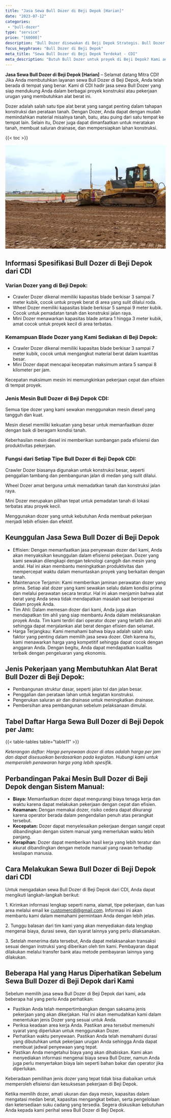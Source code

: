 ```yaml
---
title: "Jasa Sewa Bull Dozer di Beji Depok [Harian]"
date: "2023-07-12"
categories:
 - "bull-dozer"
type: "service"
price: "[60000]"
description: "Bull Dozer disewakan di Beji Depok Strategis. Bull Dozer ini merupakan pilihan tepat dalam proyek pembangunan sebagai alat berat powerful dan efisien. Dapatkan informasi lengkap dengan menghubungi kami."
focus_keyphrase: "Bull Dozer di Beji Depok"
meta_title: "Sewa Bull Dozer di Beji Depok Terdekat - CDI"
meta_description: "Butuh Bull Dozer untuk proyek di Beji Depok? Kami adalah solusi tepat dengan solusi optimal. Segera hubungi kami."
---
```


**Jasa Sewa Bull Dozer di Beji Depok [Harian]** – Selamat datang Mitra CDI! Jika Anda membutuhkan layanan sewa Bull Dozer di Beji Depok, Anda telah berada di tempat yang benar. Kami di CDI hadir jasa sewa Bull Dozer yang siap mendukung Anda dalam berbagai proyek konstruksi atau pekerjaan urugan yang membutuhkan alat berat ini.

Dozer adalah salah satu tipe alat berat yang sangat penting dalam tahapan konstruksi dan perataan tanah. Dengan Dozer, Anda dapat dengan mudah memindahkan material misalnya tanah, batu, atau puing dari satu tempat ke tempat lain. Selain itu, Dozer juga dapat dimanfaatkan untuk meratakan tanah, membuat saluran drainase, dan mempersiapkan lahan konstruksi.

{{< toc >}}

![Jasa Sewa Bull Dozer di Beji Depok [Harian]](/images/bull-dozer/bull-dozer-18.jpg)

## Informasi Spesifikasi Bull Dozer di Beji Depok dari CDI

### Varian Dozer yang di Beji Depok:

*   Crawler Dozer dikenal memiliki kapasitas blade berkisar 3 sampai 7 meter kubik, cocok untuk proyek berat di area yang sulit dilalui roda.
*   Wheel Dozer memiliki kapasitas blade berkisar 5 sampai 9 meter kubik. Cocok untuk pemadatan tanah dan konstruksi jalan raya.
*   Mini Dozer menawarkan kapasitas blade antara 1 hingga 3 meter kubik, amat cocok untuk proyek kecil di area terbatas.

### Kemampuan Blade Dozer yang Kami Sediakan di Beji Depok:

*   Crawler Dozer dikenal memiliki kapasitas blade berkisar 3 sampai 7 meter kubik, cocok untuk mengangkut material berat dalam kuantitas besar.
*   Mini Dozer dapat mencapai kecepatan maksimum antara 5 sampai 8 kilometer per jam.

Kecepatan maksimum mesin ini memungkinkan pekerjaan cepat dan efisien di tempat proyek.

### Jenis Mesin Bull Dozer di Beji Depok CDI:

Semua tipe dozer yang kami sewakan menggunakan mesin diesel yang tangguh dan kuat.

Mesin diesel memiliki kekuatan yang besar untuk memanfaatkan dozer dengan baik di beragam kondisi tanah.

Keberhasilan mesin diesel ini memberikan sumbangan pada efisiensi dan produktivitas pekerjaan.

### Fungsi dari Setiap Tipe Bull Dozer di Beji Depok CDI:

Crawler Dozer biasanya digunakan untuk konstruksi besar, seperti penggalian tambang dan pembangunan jalan di medan yang sulit dilalui.

Wheel Dozer amat berguna untuk memadatkan tanah dan konstruksi jalan raya.

Mini Dozer merupakan pilihan tepat untuk pemadatan tanah di lokasi terbatas atau proyek kecil.

Menggunakan dozer yang untuk kebutuhan Anda membuat pekerjaan menjadi lebih efisien dan efektif.

## Keunggulan Jasa Sewa Bull Dozer di Beji Depok

*   Effisien: Dengan memanfaatkan jasa penyewaan dozer dari kami, Anda akan menyaksikan keunggulan dalam efisiensi pekerjaan. Dozer yang kami sewakan dilengkapi dengan teknologi canggih dan mesin yang andal. Hal ini akan membantu meningkatkan produktivitas dan mempercepat waktu dalam menuntaskan proyek yang berkaitan dengan tanah.
*   Maintenance Terjamin: Kami memberikan jaminan perawatan dozer yang prima. Setiap alat dozer yang kami sewakan selalu dalam kondisi prima dan melalui perawatan secara teratur. Hal ini akan menjamin bahwa alat berat yang Anda sewa tidak mendapatkan masalah saat beroperasi dalam proyek Anda.
*   Tim Ahli: Dalam memesan dozer dari kami, Anda juga akan mendapatkan tim ahli yang siap membantu Anda dalam melaksanakan proyek Anda. Tim kami terdiri dari operator dozer yang terlatih dan ahli sehingga dapat menjalankan alat berat dengan efisien dan selamat.
*   Harga Terjangkau: Kami memahami bahwa biaya adalah salah satu faktor yang penting dalam memilih jasa sewa dozer. Oleh karena itu, kami menawarkan harga yang kompetitif sehingga dapat cocok dengan anggaran Anda. Dengan begitu, Anda dapat mendapatkan kualitas terbaik dengan pengeluaran yang ekonomis.

## Jenis Pekerjaan yang Membutuhkan Alat Berat Bull Dozer di Beji Depok:

*   Pembangunan struktur dasar, seperti jalan tol dan jalan besar.
*   Penggalian dan perataan lahan untuk kegiatan konstruksi.
*   Pengerukan saluran air dan drainase untuk meningkatkan drainase.
*   Pembersihan area pembangunan sebelum pelaksanaan dimulai.

## Tabel Daftar Harga Sewa Bull Dozer di Beji Depok per Jam:

{{< table-tables table="table11" >}}

_Keterangan daftar: Harga penyewaan dozer di atas adalah harga per jam dan dapat disesuaikan berdasarkan pada kegiatan. Hubungi kami untuk memperoleh penawaran harga yang lebih spesifik._

## Perbandingan Pakai Mesin Bull Dozer di Beji Depok dengan Sistem Manual:

*   **Biaya:** Memanfaatkan dozer dapat mengurangi biaya tenaga kerja dan waktu karena dapat melakukan pekerjaan dengan cepat dan efisien.
*   **Keamanan:** Dengan memakai dozer, risiko cedera dapat dikurangi karena operator berada dalam pengendalian penuh atas perangkat tersebut.
*   **Kecepatan:** Dozer dapat menyelesaikan pekerjaan dengan sangat cepat dibandingkan dengan sistem manual yang memerlukan waktu lebih panjang.
*   **Kerapihan:** Dozer dapat memberikan hasil kerja yang lebih teratur dan akurat dibandingkan dengan metode manual yang rawan terhadap kesilapan manusia.

## Cara Melakukan Sewa Bull Dozer di Beji Depok dari CDI

Untuk mengadakan sewa Bull Dozer di Beji Depok dari CDI, Anda dapat mengikuti langkah-langkah berikut:

1\.  Kirimkan informasi lengkap seperti nama, alamat, tipe pekerjaan, dan luas area melalui email ke customercdi@gmail.com. Informasi ini akan membantu kami dalam memahami permintaan Anda dengan lebih jelas.

2\.  Tunggu balasan dari tim kami yang akan menyediakan data lengkap mengenai biaya, durasi sewa, dan syarat lainnya yang perlu dilaksanakan.

3\.  Setelah menerima data tersebut, Anda dapat melaksanakan transaksi sesuai dengan instruksi yang diberikan oleh tim kami. Pembayaran dapat dilakukan melalui transfer bank atau metode pembayaran lainnya yang dilakukan.

## Beberapa Hal yang Harus Diperhatikan Sebelum Sewa Bull Dozer di Beji Depok dari Kami

Sebelum memilih jasa sewa Bull Dozer di Beji Depok dari kami, ada beberapa hal yang perlu Anda perhatikan:

*   Pastikan Anda telah mempertimbangkan dengan saksama jenis pekerjaan yang akan dikerjakan. Hal ini akan memudahkan kami dalam menentukan jenis Dozer yang sesuai untuk Anda.
*   Periksa keadaan area kerja Anda. Pastikan area tersebut memenuhi syarat yang diperlukan untuk menggunakan Dozer.
*   Perhatikan waktu penyewaan. Pastikan Anda telah memahami durasi yang dibutuhkan untuk pekerjaan urugan Anda sehingga Anda dapat membuat jadwal penyewaan yang tepat.
*   Pastikan Anda mengetahui biaya yang akan dihabiskan. Kami akan menyediakan informasi mengenai biaya sewa Bull Dozer, namun Anda juga perlu menyertakan biaya lain seperti bahan bakar dan operator jika diperlukan.

Keberadaan pemilihan jenis dozer yang tepat tidak bisa diabaikan untuk memperoleh efisiensi dan kesuksesan pekerjaan di Beji Depok.

Ketika memilih dozer, amati ukuran dan daya mesin, kapasitas dalam mengatasi medan berat, kapasitas mengangkat beban, serta pengelolaan dan ketersediaan suku cadang yang tersedia. Segera diskusikan kebutuhan Anda kepada kami perihal sewa Bull Dozer di Beji Depok.